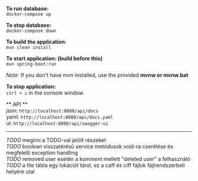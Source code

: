**To run database:**  
`docker-compose up`
  
**To stop database:**  
`docker-compose down`
  
**To build the application:**  
`mvn clean install`

**To start application: (build before this)**  
`mvn spring-boot:run`

*Note*: If you don't have mvn installed, use the provided **mvnw or mvnw.bat**
  
**To stop application:**  
`ctrl + c` in the console window  
  

** API **  
json: `http://localhost:8080/api/docs`   
yaml: `http://localhost:8080/api/docs.yaml`   
ui: `http://localhost:8080/api/swagger-ui`  
___    
_TODO_ megírni a TODO-val jelölt részeket  
_TODO_ boolean visszatérésű service metódusok void-ra cserélése és megfelelő exception handling  
_TODO_ removed user esetén a komment mellett "deleted user" a felhasználó  
_TODO_ a file tábla egy lokációt tárol, ez a caff és ciff fájlok fájlrendszerbeli helyére utal  
